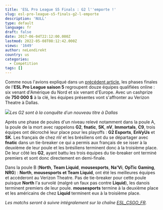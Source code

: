 ```yaml
---
title: 'ESL Pro League S5 Finals : G2 l''emporte !'
slug: esl-pro-league-s5-finals-g2-l-emporte
description: 'NULL'
type: default
language: fr
draft: false
date: 2017-06-04T22:12:00.000Z
lastmod: 2022-05-08T08:12:42.000Z
views: '1649'
author: neLendirekt
country: us
categories:
  - Compétition
tags: []
---
```

Comme nous l'avions expliqué dans un [précédent article](https:///flash/esl-pro-league-s5-les-12-finalistes/501), les phases finales de l'**ESL Pro League saison 5** regroupent douze équipes qualifiées online : six venant d'Amérique du Nord et six venant d'Europe. Avec un cashprize de **750 000 $** à la clé, les équipes présentes vont s'affronter au Verizon Theatre à Dallas.

![](/storage/images/591c22a6dee76_g2-dh-tourspng.png)_Les G2 sont à la conquête d´un nouveau titre à Dallas_

Après une phase de poules d'un niveau relevé notamment dans la poule A, la poule de la mort avec rappelons **G2**, **fnatic**, **SK**, **nV**, **Immortals**, **C9**, trois équipes ont décroché leur place pour les playoffs : **G2 Esports**, **EnVyUs** et **SK**. Les français de chez nV et les brésiliens ont du se départager avec **fnatic** dans un tie-breaker ce qui a permis aux français de se isser à la deuxième de leur poule et les brésiliens terminent donc à la troisième place. De leur côté les **G2**, ayant battu les trois équipes du tie-breaker ont terminé premiers et sont donc directement en demi-finale.

Dans la poule B (**North**, **Team Liquid**, **mousesports**, **Na'Vi**, **OpTic Gaming**, **NRG**) : **North**, **mousesports** **et Team Liquid**, ont été les meilleures équipes et accéderont au Verizon Theatre. Pas de tie-breaker pour cette poule puisque **North** l'a survolé (malgré un faux pas contre **Liquid**), les danois terminent premiers de leur poule. **mousesports** termine à la deuxième place et les américains de chez **Liquid** terminent eux à la troisième place.

  
_Les matchs seront à suivre intégralement sur la chaîne [ESL\_CSGO\_FR](https://www.twitch.tv/esl%5Fcsgo%5Ffr)._ 
